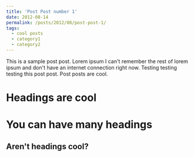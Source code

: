 ```yaml
---
title: 'Post Post number 1'
date: 2012-08-14
permalink: /posts/2012/08/post-post-1/
tags:
  - cool posts
  - category1
  - category2
---
```


This is a sample post post. Lorem ipsum I can't remember the rest of lorem ipsum and don't have an internet connection right now. Testing testing testing this post post. Post posts are cool.

Headings are cool
======

You can have many headings
======

Aren't headings cool?
------